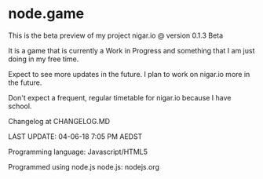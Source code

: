 # node.game
This is the beta preview of my project nigar.io @ version 0.1.3 Beta

It is a game that is currently a Work in Progress and something that I am just doing in my free time.

Expect to see more updates in the future. I plan to work on nigar.io more in the future.

Don't expect a frequent, regular timetable for nigar.io because I have school.

Changelog at CHANGELOG.MD

LAST UPDATE: 04-06-18 7:05 PM AEDST

Programming language: Javascript/HTML5

Programmed using node.js
node.js: nodejs.org
